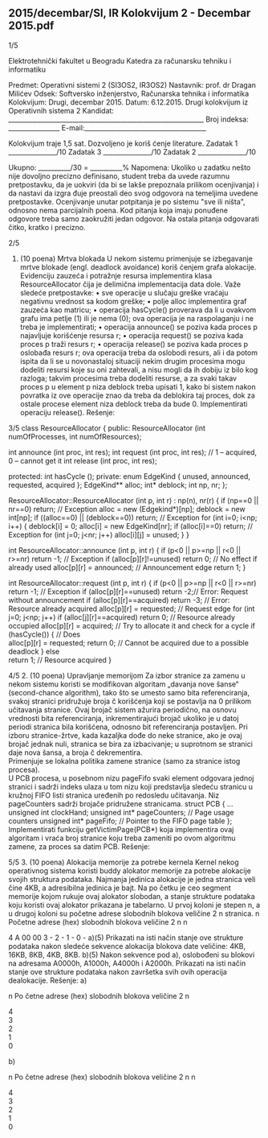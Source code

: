 2015/decembar/SI, IR Kolokvijum 2 - Decembar 2015.pdf
--------------------------------------------------------------------------------


1/5 
 
Elektrotehnički fakultet u Beogradu 
Katedra za računarsku tehniku i informatiku 
 
Predmet: Operativni sistemi 2 (SI3OS2, IR3OS2) 
Nastavnik:   prof. dr Dragan Milićev 
Odsek: Softversko inženjerstvo, Računarska tehnika i informatika 
Kolokvijum: Drugi, decembar 2015. 
Datum: 6.12.2015. 
Drugi kolokvijum iz Operativnih sistema 2 
Kandidat:
     _____________________________________________________________ 
Broj indeksa: ________________  E-mail:______________________________________ 
 
Kolokvijum traje 1,5 sat. Dozvoljeno je koriš
ćenje literature. 
Zadatak 1 _______________/10   Zadatak 3 _______________/10 
Zadatak 2 _______________/10    
 
Ukupno: __________/30 = __________% 
Napomena:    Ukoliko  u  zadatku  nešto  nije  dovoljno  precizno  definisano,  student  treba  da 
uvede razumnu pretpostavku, da je uokviri (da bi se lakše prepoznala prilikom ocenjivanja) i 
da  nastavi  da  izgra
đuje  preostali  deo  svog  odgovora  na  temeljima  uvedene  pretpostavke. 
Ocenjivanje  unutar  potpitanja  je  po  sistemu  "sve  ili  ništa",  odnosno  nema  parcijalnih  poena. 
Kod  pitanja  koja  imaju  ponuđene  odgovore  treba samo  zaokružiti  jedan  odgovor.  Na  ostala 
pitanja odgovarati 
čitko, kratko i precizno. 
 

2/5 
1. (10 poena) Mrtva blokada 
U  nekom  sistemu  primenjuje  se  izbegavanje  mrtve  blokade  (engl. deadlock  avoidance) 
koriš
ćenjem  grafa  alokacije.  Evidenciju  zauzeća  i  potražnje  resursa  implementira  klasa 
ResourceAllocator čija je delimična implementacija data dole. Važe sledeće pretpostavke: 
• sve operacije u slučaju greške vraćaju negativnu vrednost sa kodom greške; 
• polje alloc implementira graf zauzeća kao matricu; 
• operacija hasCycle() proverava da li u ovakvom grafu ima petlje (1) ili je nema (0); 
ova operacija je na raspolaganju i ne treba je implementirati; 
• operacija announce() se poziva kada proces p najavljuje korišćenje resursa r; 
• operacija request() se poziva kada proces p traži resurs r; 
• operacija release() se poziva kada proces p oslobađa resurs r; ova operacija treba da 
oslobodi  resurs,  ali  i  da  potom  ispita  da  li  se  u  novonastaloj  situaciji  nekim  drugim 
procesima mogu dodeliti resursi koje su oni zahtevali, a nisu mogli da ih dobiju iz bilo 
kog  razloga;  takvim  procesima  treba  dodeliti  resurse,  a  za  svaki  takav  proces p  u 
element p niza 
deblock treba upisati 1, kako bi sistem nakon povratka iz ove operacije 
znao  da  treba  da  deblokira  taj  proces,  dok  za  ostale  procese  element  niza deblock 
treba da bude 0. 
Implementirati operaciju 
release(). 
Rešenje: 

3/5 
class ResourceAllocator { 
public: 
  ResourceAllocator (int numOfProcesses, int numOfResources); 
 
  int announce (int proc, int res); 
  int request (int proc, int res);  // 1 – acquired, 0 – cannot get it 
  int release (int proc, int res); 
   
protected: 
  int hasCycle (); 
private: 
  enum EdgeKind { unused, announced, requested, acquired }; 
  EdgeKind** alloc; 
  int*  deblock; 
  int np, nr; 
}; 
 
ResourceAllocator::ResourceAllocator (int p, int r) : np(n), nr(r) { 
  if (np==0 || nr==0) return; // Exception 
  alloc = new (Edgekind*)[np]; 
  deblock = new int[np]; 
  if ((alloc==0) || (deblock==0)) return; // Exception 
  for (int i=0; i<np; i++) { 
    deblock[i] = 0; 
    alloc[i] = new EdgeKind[nr]; 
    if (alloc[i]==0) return; // Exception 
    for (int j=0; j<nr; j++) alloc[i][j] = unused; 
  } 
} 
 
int ResourceAllocator::announce (int p, int r) { 
  if (p<0 || p>=np || r<0 || r>=nr) return -1; // Exception 
  if (alloc[p][r]!=unused) return 0; // No effect if already used 
  alloc[p][r] = announced;  // Announcement edge 
  return 1; 
} 
 
int ResourceAllocator::request (int p, int r) { 
  if (p<0 || p>=np || r<0 || r>=nr) return -1; // Exception 
  if (alloc[p][r]==unused) return -2;// Error: Request without announcement 
  if (alloc[p][r]==acquired) return -3; // Error: Resource already acquired 
  alloc[p][r] = requested;  // Request edge 
  for (int j=0; j<np; j++) 
    if (alloc[j][r]==acquired) return 0;  // Resource already occupied 
  alloc[p][r] = acquired; // Try to allocate it and check for a cycle 
  if (hasCycle()) {   // Does  
    alloc[p][r] = requested; 
    return 0;  // Cannot be acquired due to a possible deadlock 
  } else  
    return 1;  // Resource acquired 
} 

4/5 
2. (10 poena) Upravljanje memorijom 
Za izbor stranice za zamenu u nekom sistemu koristi se modifikovan algoritam „davanja nove 
šanse“ (second-chance algorithm), tako što se umesto samo bita referenciranja, svakoj stranici 
pridružuje  broja
č  korišćenja  koji  se  postavlja  na  0  prilikom  učitavanja  stranice.  Ovaj  brojač 
sistem  ažurira  periodično,  na  osnovu  vrednosti  bita  referenciranja,  inkrementirajući  brojač 
ukoliko  je  u  datoj  periodi  stranica  bila  korišćena,  odnosno  bit  referenciranja  postavljen.  Pri 
izboru  stranice-žrtve,  kada  kazaljka  dođe  do  neke  stranice,  ako  je  ovaj  brojač  jednak  nuli, 
stranica se bira za izbacivanje; u suprotnom se stranici daje nova šansa, a broja
č dekrementira.  
Primenjuje se lokalna politika zamene stranice (samo za stranice istog procesa).  
U  PCB  procesa,  u  posebnom  nizu pageFifo  svaki  element  odgovara  jednoj  stranici  i  sadrži 
indeks  ulaza  u  tom  nizu  koji  predstavlja  sledeću  stranicu  u  kružnoj  FIFO  listi  stranica 
uređenih po redosledu učitavanja. Niz pageCounters sadrži brojače pridružene stranicama. 
struct PCB { 
  ... 
  unsigned int clockHand; 
  unsigned int* pageCounters;  // Page usage counters 
  unsigned int* pageFifo; // Pointer to the FIFO page table 
}; 
Implementirati funkciju getVictimPage(PCB*) koja implementira ovaj algoritam i vraća broj 
stranice koju treba zameniti po ovom algoritmu zamene, za proces sa datim PCB. 
Rešenje: 
 

5/5 
3. (10 poena) Alokacija memorije za potrebe kernela 
Kernel nekog operativnog sistema koristi buddy alokator memorije za potrebe alokacije svojih 
struktura  podataka.  Najmanja  jedinica  alokacije  je jedna  stranica  veli
čine  4KB,  a  adresibilna 
jedinica je bajt. Na po
četku je ceo segment memorije kojom rukuje ovaj alokator slobodan, a 
stanje  strukture  podataka  koju  koristi  ovaj  alokator  prikazana  je  tabelarno.  U  prvoj  koloni  je 
stepen n, a u drugoj koloni su početne adrese slobodnih blokova veličine 2
n
 stranica. 
n    Početne adrese (hex) slobodnih blokova veličine 2
n
n
 
4    A 00 00 
3    - 
2    - 
1    - 
0    - 
a)(5)    Prikazati na isti način stanje ove strukture podataka nakon sledeće sekvence alokacija 
blokova date veličine: 4KB, 16KB, 8KB, 4KB, 8KB. 
b)(5)     Nakon  sekvence  pod  a),  oslobođeni  su  blokovi  na  adresama  A0000h,  A1000h, 
A4000h  i  A2000h.  Prikazati na isti način stanje ove strukture podataka nakon završetka svih 
ovih operacija dealokacije. 
Rešenje: 
a) 
 
n    Po
četne adrese (hex) slobodnih blokova veličine 2
n
 
4     
3     
2     
1     
0     
 
b) 
 
n    Po
četne adrese (hex) slobodnih blokova veličine 2
n
n
 
4     
3     
2     
1     
0     
 